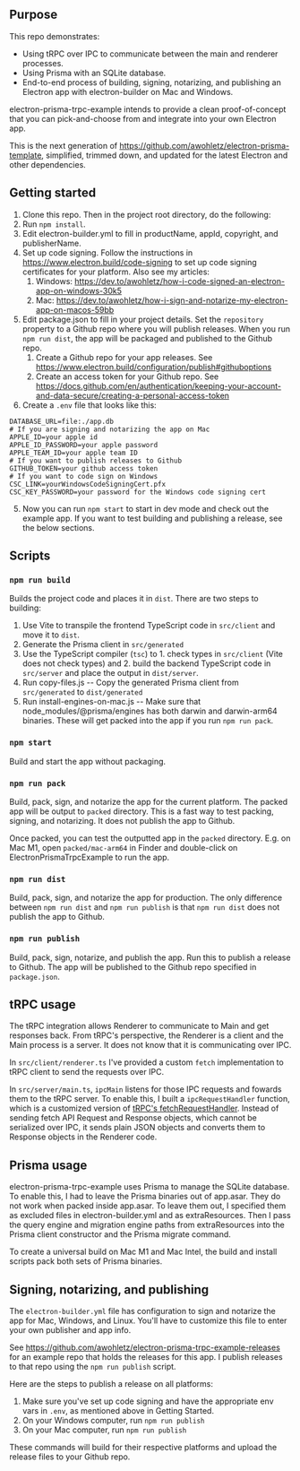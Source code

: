 ## Purpose
This repo demonstrates:
- Using tRPC over IPC to communicate between the main and renderer processes.
- Using Prisma with an SQLite database.
- End-to-end process of building, signing, notarizing, and publishing an Electron app with electron-builder on Mac and Windows.

electron-prisma-trpc-example intends to provide a clean proof-of-concept that you can pick-and-choose from and integrate into your own Electron app.

This is the next generation of https://github.com/awohletz/electron-prisma-template, simplified, trimmed down, and updated for the latest Electron and other dependencies.

## Getting started
1. Clone this repo. Then in the project root directory, do the following:
2. Run `npm install`.
4. Edit electron-builder.yml to fill in productName, appId, copyright, and publisherName.
5. Set up code signing. Follow the instructions in https://www.electron.build/code-signing to set up code signing certificates for your platform. Also see my articles: 
    1. Windows: https://dev.to/awohletz/how-i-code-signed-an-electron-app-on-windows-30k5 
    1. Mac: https://dev.to/awohletz/how-i-sign-and-notarize-my-electron-app-on-macos-59bb
5. Edit package.json to fill in your project details. Set the `repository` property to a Github repo where you will publish releases. When you run `npm run dist`, the app will be packaged and published to the Github repo.
   1. Create a Github repo for your app releases. See https://www.electron.build/configuration/publish#githuboptions
   2. Create an access token for your Github repo. See https://docs.github.com/en/authentication/keeping-your-account-and-data-secure/creating-a-personal-access-token
6. Create a `.env` file that looks like this:
```
DATABASE_URL=file:./app.db
# If you are signing and notarizing the app on Mac
APPLE_ID=your apple id
APPLE_ID_PASSWORD=your apple password
APPLE_TEAM_ID=your apple team ID
# If you want to publish releases to Github
GITHUB_TOKEN=your github access token
# If you want to code sign on Windows
CSC_LINK=yourWindowsCodeSigningCert.pfx
CSC_KEY_PASSWORD=your password for the Windows code signing cert
```
5. Now you can run `npm start` to start in dev mode and check out the example app. If you want to test building and publishing a release, see the below sections.

## Scripts
### `npm run build` 
Builds the project code and places it in `dist`. There are two steps to building: 
  1. Use Vite to transpile the frontend TypeScript code in `src/client` and move it to `dist`. 
  2. Generate the Prisma client in `src/generated`
  2. Use the TypeScript compiler (`tsc`) to 1. check types in `src/client` (Vite does not check types) and 2. build the backend TypeScript code in `src/server` and place the output in `dist/server`.
  3. Run copy-files.js -- Copy the generated Prisma client from `src/generated` to `dist/generated`
  4. Run install-engines-on-mac.js -- Make sure that node_modules/@prisma/engines has both darwin and darwin-arm64 binaries. These will get packed into the app if you run `npm run pack`.

### `npm start` 
Build and start the app without packaging.

### `npm run pack`
Build, pack, sign, and notarize the app for the current platform. The packed app will be output to `packed` directory. This is a fast way to test packing, signing, and notarizing. It does not publish the app to Github.

Once packed, you can test the outputted app in the `packed` directory. E.g. on Mac M1, open `packed/mac-arm64` in Finder and double-click on ElectronPrismaTrpcExample to run the app.

### `npm run dist`
Build, pack, sign, and notarize the app for production. The only difference between `npm run dist` and `npm run publish` is that `npm run dist` does not publish the app to Github.

### `npm run publish`
Build, pack, sign, notarize, and publish the app. Run this to publish a release to Github. The app will be published to the Github repo specified in `package.json`.


## tRPC usage
The tRPC integration allows Renderer to communicate to Main and get responses back. From tRPC's perspective, the Renderer is a client and the Main process is a server. It does not know that it is communicating over IPC.

In `src/client/renderer.ts` I've provided a custom `fetch` implementation to tRPC client to send the requests over IPC. 

In `src/server/main.ts`, `ipcMain` listens for those IPC requests and fowards them to the tRPC server. To enable this, I built a `ipcRequestHandler` function, which is a customized version of [tRPC's fetchRequestHandler](https://trpc.io/docs/v10/fetch). Instead of sending fetch API Request and Response objects, which cannot be serialized over IPC, it sends plain JSON objects and converts them to Response objects in the Renderer code.

## Prisma usage
electron-prisma-trpc-example uses Prisma to manage the SQLite database. To enable this, I had to leave the Prisma binaries out of app.asar. They do not work when packed inside app.asar. To leave them out, I specified them as excluded files in electron-builder.yml and as extraResources. Then I pass the query engine and migration engine paths from extraResources into the Prisma client constructor and the Prisma migrate command.  

To create a universal build on Mac M1 and Mac Intel, the build and install scripts pack both sets of Prisma binaries. 

## Signing, notarizing, and publishing
The `electron-builder.yml` file has configuration to sign and notarize the app for Mac, Windows, and Linux. You'll have to customize this file to enter your own publisher and app info.

See https://github.com/awohletz/electron-prisma-trpc-example-releases for an example repo that holds the releases for this app. I publish releases to that repo using the `npm run publish` script.

Here are the steps to publish a release on all platforms:
1. Make sure you've set up code signing and have the appropriate env vars in `.env`, as mentioned above in Getting Started. 
2. On your Windows computer, run `npm run publish`
2. On your Mac computer, run `npm run publish`

These commands will build for their respective platforms and upload the release files to your Github repo.
